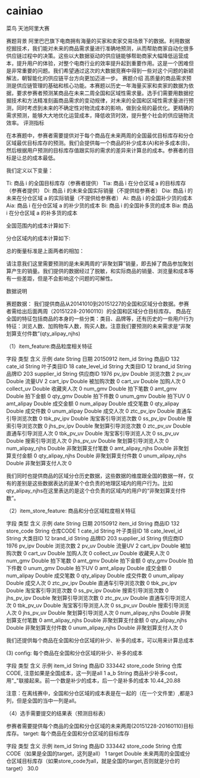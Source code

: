# cainiao
菜鸟
天池阿里大赛

赛题背景
阿里巴巴旗下电商拥有海量的买家和卖家交易场景下的数据。利用数据挖掘技术，我们能对未来的商品需求量进行准确地预测，从而帮助商家自动化很多供应链过程中的决策。这些以大数据驱动的供应链能够帮助商家大幅降低运营成本，提升用户的体验，对整个电商行业的效率提升起到重要作用。这是一个困难但是非常重要的问题。我们希望通过这次的大数据竞赛中得到一些对这个问题的新颖解法，朝智能化的供应链平台方向更加迈进一步。
赛题介绍
高质量的商品需求预测是供应链管理的基础和核心功能。本赛题以历史一年海量买家和卖家的数据为依据，要求参赛者预测某商品在未来二周全国和区域性需求量。选手们需要用数据挖掘技术和方法精准刻画商品需求的变动规律，对未来的全国和区域性需求量进行预测，同时考虑到未来的不确定性对物流成本的影响，做到全局的最优化。更精确的需求预测，能够大大地优化运营成本，降低收货时效，提升整个社会的供应链物流效率。
评测指标

在本赛题中，参赛者需要提供对于每个商品在未来两周的全国最优目标库存和分仓区域最优目标库存的预测。我们会提供每一个商品的补少成本(A)和补多成本(B)，然后根据用户预测的目标库存值跟实际的需求的差异来计算总的成本。参赛者的目标是让总的成本最低。

我们定义以下变量：

Ti:  商品 i 的全国目标库存（参赛者提供）
Tia:  商品 i 在分仓区域 a 的目标库存（参赛者提供） 
Di:  商品 i 的未来全国实际销量（不提供给参赛者） 
Dia:   商品 i 的未来在分仓区域 a 的实际销量（不提供给参赛者）
Ai:  商品 i 的全国补少货的成本 
Aia:  商品 i 在分仓区域 a 的补少货的成本 
Bi:  商品 i 的全国补多货的成本 
Bia:  商品 i 在分仓区域 a 的补多货的成本

全国范围内的成本计算如下:

分仓区域内的成本计算如下:



总的衡量标准是上面两者的相加：



请注意我们这里需要预测的是未来两周的“非聚划算”销量，即去掉了商品参加聚划算产生的销量。我们提供的数据经过了脱敏，和实际商品的销量、浏览量和成本等有一些差距，但是不会影响这个问题的可解性。

数据说明

赛题数据：
我们提供商品从20141010到20151227的全国和区域分仓数据。参赛者需给出后面两周（20151228-20160110）的全国和区域分仓目标库存。 商品在全国的特征包括商品的本身的一些分类：类目、品牌等，还有历史的一些用户行为特征：浏览人数、加购物车人数，购买人数。注意我们要预测的未来需求是“非聚划算支付件数”(qty_alipay_njhs)

（1）item_feature:商品粒度相关特征

字段
类型
含义
示例
date
String
日期
20150912
item_id
String
商品ID
132
cate_id
String
叶子类目ID
18
cate_level_id
String
大类目ID
12
brand_id
String
品牌ID
203
supplier_id
String
供应商ID
1976
pv_ipv
Double
浏览次数
2
pv_uv
Double
流量UV
2
cart_ipv
Double
被加购次数
0
cart_uv
Double
加购人次
0
collect_uv
Double
收藏夹人次
0
num_gmv
Double
拍下笔数
0
amt_gmv
Double
拍下金额
0
qty_gmv
Double
拍下件数
0
unum_gmv
Double
拍下UV
0
amt_alipay
Double
成交金额
0
num_alipay
Double
成交笔数
0
qty_alipay
Double
成交件数
0
unum_alipay
Double
成交人次
0
ztc_pv_ipv
Double
直通车引导浏览次数
0
tbk_pv_ipv
Double
淘宝客引导浏览次数
0
ss_pv_ipv
Double
搜索引导浏览次数
0
jhs_pv_ipv
Double
聚划算引导浏览次数
0
ztc_pv_uv
Double
直通车引导浏览人次
0
tbk_pv_uv
Double
淘宝客引导浏览人次
0
ss_pv_uv
Double
搜索引导浏览人次
0
jhs_pv_uv
Double
聚划算引导浏览人次
0
num_alipay_njhs
Double
非聚划算支付笔数
0
amt_alipay_njhs
Double
非聚划算支付金额
0
qty_alipay_njhs
Double
非聚划算支付件数
0
unum_alipay_njhs
Double
非聚划算支付人次
0

我们同时也提供商品的区域分仓历史数据，这些数据的维度跟全国的数据一样，仅有的差别是这些数据表达的是某个仓负责的地理区域内的用户行为。比如qty_alipay_njhs在这里表达的是这个仓负责的区域内的用户的“非聚划算支付件数”。

（2）item_store_feature: 商品和分仓区域粒度相关特征

字段
类型
含义
示例
date
String
日期
20150912
item_id
String
商品ID
132
store_code
String
仓库CODE
1
cate_id
String
叶子类目ID
18
cate_level_id
String
大类目ID
12
brand_id
String
品牌ID
203
supplier_id
String
供应商ID
1976
pv_ipv
Double
浏览次数
2
pv_uv
Double
流量UV
2
cart_ipv
Double
被加购次数
0
cart_uv
Double
加购人次
0
collect_uv
Double
收藏夹人次
0
num_gmv
Double
拍下笔数
0
amt_gmv
Double
拍下金额
0
qty_gmv
Double
拍下件数
0
unum_gmv
Double
拍下UV
0
amt_alipay
Double
成交金额
0
num_alipay
Double
成交笔数
0
qty_alipay
Double
成交件数
0
unum_alipay
Double
成交人次
0
ztc_pv_ipv
Double
直通车引导浏览次数
0
tbk_pv_ipv
Double
淘宝客引导浏览次数
0
ss_pv_ipv
Double
搜索引导浏览次数
0
jhs_pv_ipv
Double
聚划算引导浏览次数
0
ztc_pv_uv
Double
直通车引导浏览人次
0
tbk_pv_uv
Double
淘宝客引导浏览人次
0
ss_pv_uv
Double
搜索引导浏览人次
0
jhs_pv_uv
Double
聚划算引导浏览人次
0
num_alipay_njhs
Double
非聚划算支付笔数
0
amt_alipay_njhs
Double
非聚划算支付金额
0
qty_alipay_njhs
Double
非聚划算支付件数
0
unum_alipay_njhs
Double
非聚划算支付人次
0

我们还提供每个商品在全国和分仓区域的补少、补多的成本，可以用来计算总成本

(3) config: 每个商品在全国和分仓区域的补少、补多的成本

字段
类型
含义
示例
item_id
String
商品ID
333442
store_code
String
仓库CODE, 注意如果是全国成本，这一列是all
1
a_b
String
商品补少补多cost，用"_"联接起来。前一个数是补少的成本，后一个是补多的成本
10.44_20.88

注意：在离线赛中，全国和分仓区域的成本表是在一起的（在一个文件里）,都是3列，但是全国的当中一列是all。

（4）选手需要提交的结果表（预测目标表）

参赛者需要提供每个商品的全国和分仓区域的未来两周(20151228-20160110)目标库存。
target: 每个商品在全国和分仓区域的目标库存

字段
类型
含义
示例
item_id
String
商品ID
333442
store_code
String
仓库CODE（如果是全国的target，这列是all）
1
target
Double
未来两周的全国或分仓区域目标库存（如果store_code为all，就是全国的target,否则就是分仓的target）
30.0
